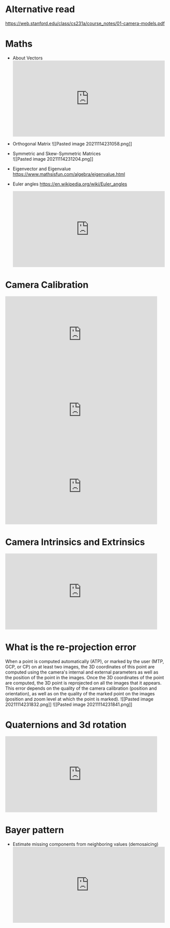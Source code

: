 # Alternative read
https://web.stanford.edu/class/cs231a/course_notes/01-camera-models.pdf

# Maths 
- About Vectors 
		<iframe width="480" height="240" 
		src="https://www.youtube.com/embed/Wg-nNkSwXZY?list=PLd3hlSJsX_Ikm5il1HgmDB_z62BeoikFX" title="YouTube video player" frameborder="0" allow="accelerometer; autoplay; clipboard-write; encrypted-media; gyroscope; picture-in-picture" allowfullscreen></iframe>

- Orthogonal Matrix
	 ![[Pasted image 20211114231058.png]]
	 
- Symmetric and Skew-Symmetric Matrices	 
	![[Pasted image 20211114231204.png]]
	
- Eigenvector and Eigenvalue
	https://www.mathsisfun.com/algebra/eigenvalue.html
	
- Euler angles
 https://en.wikipedia.org/wiki/Euler_angles
	<iframe width="480" height="240"  src="https://www.youtube.com/embed/SOc-l7Vp__E" title="YouTube video player" frameborder="0" allow="accelerometer; autoplay; clipboard-write; encrypted-media; gyroscope; picture-in-picture" allowfullscreen></iframe> 	


 # Camera Calibration 
<iframe width="480" height="240" 
		src="https://www.youtube.com/embed/S-UHiFsn-GI?list=PL2zRqk16wsdoCCLpou-dGo7QQNks1Ppzo" title="YouTube video player" frameborder="0" allow="accelerometer; autoplay; clipboard-write; encrypted-media; gyroscope; picture-in-picture" allowfullscreen></iframe>
		
 <iframe width="480" height="240" src="https://www.youtube.com/embed/HoBKG82A9xs?list=PLd3hlSJsX_ImKP68wfKZJVIPTd8Ie5u-9" title="YouTube video player" frameborder="0" allow="accelerometer; autoplay; clipboard-write; encrypted-media; gyroscope; picture-in-picture" allowfullscreen></iframe>
 
 <iframe width="480" height="240" src="https://www.youtube.com/embed/SnvrNMZ6528?list=PLd3hlSJsX_Ikm5il1HgmDB_z62BeoikFX" title="YouTube video player" frameborder="0" allow="accelerometer; autoplay; clipboard-write; encrypted-media; gyroscope; picture-in-picture" allowfullscreen></iframe>
 
 

 
 # Camera Intrinsics and Extrinsics
<iframe width="480" height="240" src="https://www.youtube.com/embed/ND2fa08vxkY" title="YouTube video player" frameborder="0" allow="accelerometer; autoplay; clipboard-write; encrypted-media; gyroscope; picture-in-picture" allowfullscreen></iframe>







# What is the re-projection error

When a point is computed automatically (ATP), or marked by the user (MTP, GCP, or CP) on at least two images, the 3D coordinates of this point are computed using the camera's internal and external parameters as well as the position of the point in the images. Once the 3D coordinates of the point are computed, the 3D point is reprojected on all the images that it appears. This error depends on the quality of the camera calibration (position and orientation), as well as on the quality of the marked point on the images (position and zoom level at which the point is marked).
![[Pasted image 20211114231832.png]]
![[Pasted image 20211114231841.png]]


# Quaternions and 3d rotation
<iframe width="480" height="240" src="https://www.youtube.com/embed/zjMuIxRvygQ" title="YouTube video player" frameborder="0" allow="accelerometer; autoplay; clipboard-write; encrypted-media; gyroscope; picture-in-picture" allowfullscreen></iframe>

# Bayer pattern
- Estimate missing components from neighboring values (demosaicing) 
	<iframe width="480" height="240" src="https://www.youtube.com/embed/dS5vKUAC3Sc" title="YouTube video player" frameborder="0" allow="accelerometer; autoplay; clipboard-write; encrypted-media; gyroscope; picture-in-picture" allowfullscreen></iframe>
